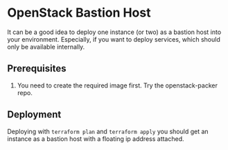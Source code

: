 # OpenStack Bastion Host

It can be a good idea to deploy one instance (or two) as a bastion host into your environment. Especially, if you want to deploy services, which should only be available internally.

## Prerequisites

1. You need to create the required image first. Try the openstack-packer repo.

## Deployment

Deploying with `terraform plan` and `terraform apply` you should get an instance as a bastion host with a floating ip address attached. 
